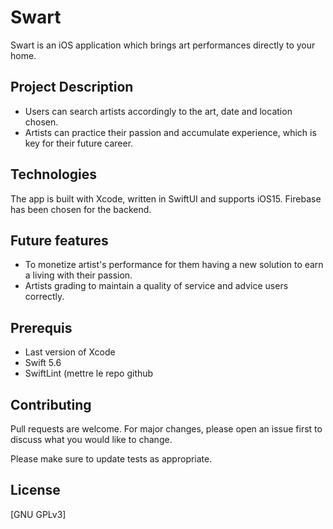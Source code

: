 # Swart

Swart is an iOS application which brings art performances directly to your home.

## Project Description

- Users can search artists accordingly to the art, date and location chosen.
- Artists can practice their passion and accumulate experience, which is key for their future career.

## Technologies

The app is built with Xcode, written in SwiftUI and supports iOS15.
Firebase has been chosen for the backend.

## Future features

- To monetize artist's performance for them having a new solution to earn a living with their passion.
- Artists grading to maintain a quality of service and advice users correctly.

## Prerequis

- Last version of Xcode
- Swift 5.6
- SwiftLint (mettre le repo github

## Contributing

Pull requests are welcome. For major changes, please open an issue first to discuss what you would like to change.

Please make sure to update tests as appropriate.

## License

[GNU GPLv3]
